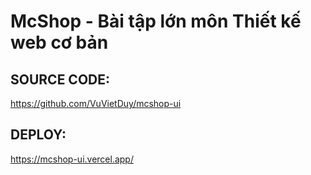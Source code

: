 # McShop - Bài tập lớn môn Thiết kế web cơ bản

## SOURCE CODE: 
https://github.com/VuVietDuy/mcshop-ui

## DEPLOY:
https://mcshop-ui.vercel.app/
